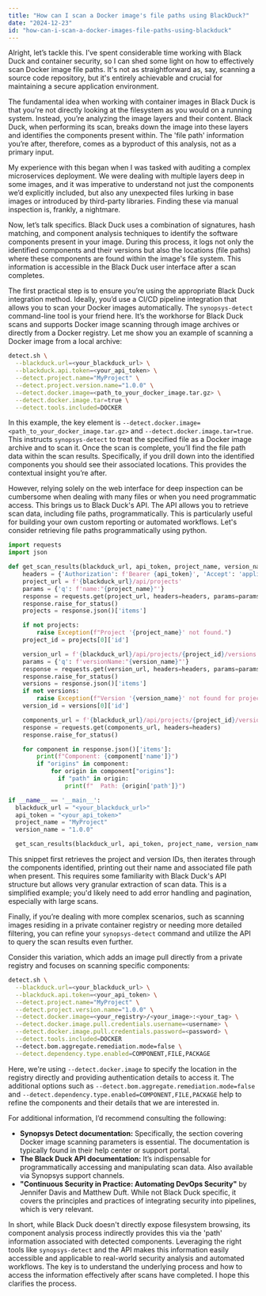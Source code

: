```yaml
---
title: "How can I scan a Docker image's file paths using BlackDuck?"
date: "2024-12-23"
id: "how-can-i-scan-a-docker-images-file-paths-using-blackduck"
---
```


Alright, let’s tackle this. I’ve spent considerable time working with Black Duck and container security, so I can shed some light on how to effectively scan Docker image file paths. It's not as straightforward as, say, scanning a source code repository, but it's entirely achievable and crucial for maintaining a secure application environment.

The fundamental idea when working with container images in Black Duck is that you're not directly looking at the filesystem as you would on a running system. Instead, you’re analyzing the image layers and their content. Black Duck, when performing its scan, breaks down the image into these layers and identifies the components present within. The 'file path' information you’re after, therefore, comes as a byproduct of this analysis, not as a primary input.

My experience with this began when I was tasked with auditing a complex microservices deployment. We were dealing with multiple layers deep in some images, and it was imperative to understand not just the components we’d explicitly included, but also any unexpected files lurking in base images or introduced by third-party libraries. Finding these via manual inspection is, frankly, a nightmare.

Now, let’s talk specifics. Black Duck uses a combination of signatures, hash matching, and component analysis techniques to identify the software components present in your image. During this process, it logs not only the identified components and their versions but also the locations (file paths) where these components are found within the image's file system. This information is accessible in the Black Duck user interface after a scan completes.

The first practical step is to ensure you’re using the appropriate Black Duck integration method. Ideally, you’d use a CI/CD pipeline integration that allows you to scan your Docker images automatically. The `synopsys-detect` command-line tool is your friend here. It’s the workhorse for Black Duck scans and supports Docker image scanning through image archives or directly from a Docker registry. Let me show you an example of scanning a Docker image from a local archive:

```bash
detect.sh \
  --blackduck.url=<your_blackduck_url> \
  --blackduck.api.token=<your_api_token> \
  --detect.project.name="MyProject" \
  --detect.project.version.name="1.0.0" \
  --detect.docker.image=<path_to_your_docker_image.tar.gz> \
  --detect.docker.image.tar=true \
  --detect.tools.included=DOCKER
```

In this example, the key element is `--detect.docker.image=<path_to_your_docker_image.tar.gz>` and `--detect.docker.image.tar=true`. This instructs `synopsys-detect` to treat the specified file as a Docker image archive and to scan it. Once the scan is complete, you’ll find the file path data within the scan results. Specifically, if you drill down into the identified components you should see their associated locations. This provides the contextual insight you’re after.

However, relying solely on the web interface for deep inspection can be cumbersome when dealing with many files or when you need programmatic access. This brings us to Black Duck's API. The API allows you to retrieve scan data, including file paths, programmatically. This is particularly useful for building your own custom reporting or automated workflows. Let's consider retrieving file paths programmatically using python.

```python
import requests
import json

def get_scan_results(blackduck_url, api_token, project_name, version_name):
    headers = {'Authorization': f'Bearer {api_token}', 'Accept': 'application/vnd.blackducksoftware.scan-v1+json'}
    project_url = f'{blackduck_url}/api/projects'
    params = {'q': f'name:"{project_name}"'}
    response = requests.get(project_url, headers=headers, params=params)
    response.raise_for_status()
    projects = response.json()['items']

    if not projects:
        raise Exception(f"Project '{project_name}' not found.")
    project_id = projects[0]['id']

    version_url = f'{blackduck_url}/api/projects/{project_id}/versions'
    params = {'q': f'versionName:"{version_name}"'}
    response = requests.get(version_url, headers=headers, params=params)
    response.raise_for_status()
    versions = response.json()['items']
    if not versions:
        raise Exception(f"Version '{version_name}' not found for project '{project_name}'.")
    version_id = versions[0]['id']

    components_url = f'{blackduck_url}/api/projects/{project_id}/versions/{version_id}/components'
    response = requests.get(components_url, headers=headers)
    response.raise_for_status()

    for component in response.json()['items']:
        print(f"Component: {component['name']}")
        if "origins" in component:
            for origin in component["origins"]:
              if "path" in origin:
                print(f"  Path: {origin['path']}")

if __name__ == '__main__':
  blackduck_url = "<your_blackduck_url>"
  api_token = "<your_api_token>"
  project_name = "MyProject"
  version_name = "1.0.0"

  get_scan_results(blackduck_url, api_token, project_name, version_name)
```

This snippet first retrieves the project and version IDs, then iterates through the components identified, printing out their name and associated file path when present. This requires some familiarity with Black Duck's API structure but allows very granular extraction of scan data. This is a simplified example; you'd likely need to add error handling and pagination, especially with large scans.

Finally, if you’re dealing with more complex scenarios, such as scanning images residing in a private container registry or needing more detailed filtering, you can refine your `synopsys-detect` command and utilize the API to query the scan results even further.

Consider this variation, which adds an image pull directly from a private registry and focuses on scanning specific components:

```bash
detect.sh \
  --blackduck.url=<your_blackduck_url> \
  --blackduck.api.token=<your_api_token> \
  --detect.project.name="MyProject" \
  --detect.project.version.name="1.0.0" \
  --detect.docker.image=<your_registry>/<your_image>:<your_tag> \
  --detect.docker.image.pull.credentials.username=<username> \
  --detect.docker.image.pull.credentials.password=<password> \
  --detect.tools.included=DOCKER
  --detect.bom.aggregate.remediation.mode=false \
  --detect.dependency.type.enabled=COMPONENT,FILE,PACKAGE
```

Here, we're using `--detect.docker.image` to specify the location in the registry directly and providing authentication details to access it. The additional options such as `--detect.bom.aggregate.remediation.mode=false` and `--detect.dependency.type.enabled=COMPONENT,FILE,PACKAGE` help to refine the components and their details that we are interested in.

For additional information, I’d recommend consulting the following:

*   **Synopsys Detect documentation:** Specifically, the section covering Docker image scanning parameters is essential. The documentation is typically found in their help center or support portal.
*   **The Black Duck API documentation:** It’s indispensable for programmatically accessing and manipulating scan data. Also available via Synopsys support channels.
*   **"Continuous Security in Practice: Automating DevOps Security"** by Jennifer Davis and Matthew Duft. While not Black Duck specific, it covers the principles and practices of integrating security into pipelines, which is very relevant.

In short, while Black Duck doesn't directly expose filesystem browsing, its component analysis process indirectly provides this via the 'path' information associated with detected components. Leveraging the right tools like `synopsys-detect` and the API makes this information easily accessible and applicable to real-world security analysis and automated workflows. The key is to understand the underlying process and how to access the information effectively after scans have completed. I hope this clarifies the process.
